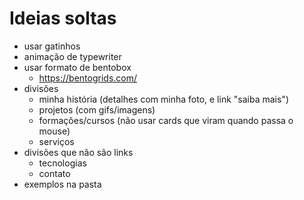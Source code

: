 # Ideias soltas

- usar gatinhos
- animação de typewriter
- usar formato de bentobox
  - https://bentogrids.com/
- divisões
  - minha história (detalhes com minha foto, e link "saiba mais")
  - projetos (com gifs/imagens)
  - formações/cursos (não usar cards que viram quando passa o mouse)
  - serviços
- divisões que não são links
  - tecnologias
  - contato
- exemplos na pasta
